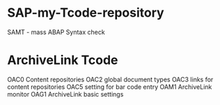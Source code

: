 # SAP-my-Tcode-repository

SAMT - mass ABAP Syntax check

# ArchiveLink Tcode

OAC0 Content repositories
OAC2 global document types
OAC3 links for content repositories
OAC5 setting for bar code entry
OAM1 ArchiveLink monitor
OAG1 ArchiveLink basic settings
